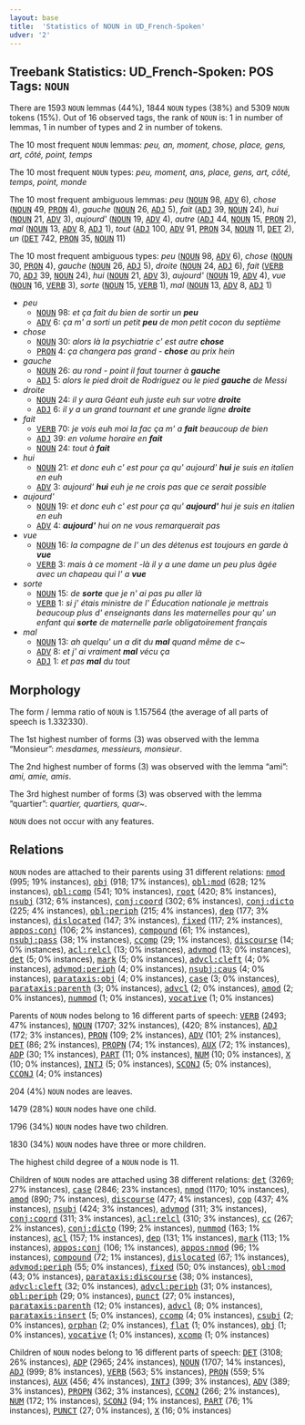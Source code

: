 ```yaml
---
layout: base
title:  'Statistics of NOUN in UD_French-Spoken'
udver: '2'
---
```


## Treebank Statistics: UD_French-Spoken: POS Tags: `NOUN`

There are 1593 `NOUN` lemmas (44%), 1844 `NOUN` types (38%) and 5309 `NOUN` tokens (15%).
Out of 16 observed tags, the rank of `NOUN` is: 1 in number of lemmas, 1 in number of types and 2 in number of tokens.

The 10 most frequent `NOUN` lemmas: <em>peu, an, moment, chose, place, gens, art, côté, point, temps</em>

The 10 most frequent `NOUN` types:  <em>peu, moment, ans, place, gens, art, côté, temps, point, monde</em>

The 10 most frequent ambiguous lemmas: <em>peu</em> (<tt><a href="fr_spoken-pos-NOUN.html">NOUN</a></tt> 98, <tt><a href="fr_spoken-pos-ADV.html">ADV</a></tt> 6), <em>chose</em> (<tt><a href="fr_spoken-pos-NOUN.html">NOUN</a></tt> 49, <tt><a href="fr_spoken-pos-PRON.html">PRON</a></tt> 4), <em>gauche</em> (<tt><a href="fr_spoken-pos-NOUN.html">NOUN</a></tt> 26, <tt><a href="fr_spoken-pos-ADJ.html">ADJ</a></tt> 5), <em>fait</em> (<tt><a href="fr_spoken-pos-ADJ.html">ADJ</a></tt> 39, <tt><a href="fr_spoken-pos-NOUN.html">NOUN</a></tt> 24), <em>hui</em> (<tt><a href="fr_spoken-pos-NOUN.html">NOUN</a></tt> 21, <tt><a href="fr_spoken-pos-ADV.html">ADV</a></tt> 3), <em>aujourd'</em> (<tt><a href="fr_spoken-pos-NOUN.html">NOUN</a></tt> 19, <tt><a href="fr_spoken-pos-ADV.html">ADV</a></tt> 4), <em>autre</em> (<tt><a href="fr_spoken-pos-ADJ.html">ADJ</a></tt> 44, <tt><a href="fr_spoken-pos-NOUN.html">NOUN</a></tt> 15, <tt><a href="fr_spoken-pos-PRON.html">PRON</a></tt> 2), <em>mal</em> (<tt><a href="fr_spoken-pos-NOUN.html">NOUN</a></tt> 13, <tt><a href="fr_spoken-pos-ADV.html">ADV</a></tt> 8, <tt><a href="fr_spoken-pos-ADJ.html">ADJ</a></tt> 1), <em>tout</em> (<tt><a href="fr_spoken-pos-ADJ.html">ADJ</a></tt> 100, <tt><a href="fr_spoken-pos-ADV.html">ADV</a></tt> 91, <tt><a href="fr_spoken-pos-PRON.html">PRON</a></tt> 34, <tt><a href="fr_spoken-pos-NOUN.html">NOUN</a></tt> 11, <tt><a href="fr_spoken-pos-DET.html">DET</a></tt> 2), <em>un</em> (<tt><a href="fr_spoken-pos-DET.html">DET</a></tt> 742, <tt><a href="fr_spoken-pos-PRON.html">PRON</a></tt> 35, <tt><a href="fr_spoken-pos-NOUN.html">NOUN</a></tt> 11)

The 10 most frequent ambiguous types:  <em>peu</em> (<tt><a href="fr_spoken-pos-NOUN.html">NOUN</a></tt> 98, <tt><a href="fr_spoken-pos-ADV.html">ADV</a></tt> 6), <em>chose</em> (<tt><a href="fr_spoken-pos-NOUN.html">NOUN</a></tt> 30, <tt><a href="fr_spoken-pos-PRON.html">PRON</a></tt> 4), <em>gauche</em> (<tt><a href="fr_spoken-pos-NOUN.html">NOUN</a></tt> 26, <tt><a href="fr_spoken-pos-ADJ.html">ADJ</a></tt> 5), <em>droite</em> (<tt><a href="fr_spoken-pos-NOUN.html">NOUN</a></tt> 24, <tt><a href="fr_spoken-pos-ADJ.html">ADJ</a></tt> 6), <em>fait</em> (<tt><a href="fr_spoken-pos-VERB.html">VERB</a></tt> 70, <tt><a href="fr_spoken-pos-ADJ.html">ADJ</a></tt> 39, <tt><a href="fr_spoken-pos-NOUN.html">NOUN</a></tt> 24), <em>hui</em> (<tt><a href="fr_spoken-pos-NOUN.html">NOUN</a></tt> 21, <tt><a href="fr_spoken-pos-ADV.html">ADV</a></tt> 3), <em>aujourd'</em> (<tt><a href="fr_spoken-pos-NOUN.html">NOUN</a></tt> 19, <tt><a href="fr_spoken-pos-ADV.html">ADV</a></tt> 4), <em>vue</em> (<tt><a href="fr_spoken-pos-NOUN.html">NOUN</a></tt> 16, <tt><a href="fr_spoken-pos-VERB.html">VERB</a></tt> 3), <em>sorte</em> (<tt><a href="fr_spoken-pos-NOUN.html">NOUN</a></tt> 15, <tt><a href="fr_spoken-pos-VERB.html">VERB</a></tt> 1), <em>mal</em> (<tt><a href="fr_spoken-pos-NOUN.html">NOUN</a></tt> 13, <tt><a href="fr_spoken-pos-ADV.html">ADV</a></tt> 8, <tt><a href="fr_spoken-pos-ADJ.html">ADJ</a></tt> 1)


* <em>peu</em>
  * <tt><a href="fr_spoken-pos-NOUN.html">NOUN</a></tt> 98: <em>et ça fait du bien de sortir un <b>peu</b></em>
  * <tt><a href="fr_spoken-pos-ADV.html">ADV</a></tt> 6: <em>ça m' a sorti un petit <b>peu</b> de mon petit cocon du septième</em>
* <em>chose</em>
  * <tt><a href="fr_spoken-pos-NOUN.html">NOUN</a></tt> 30: <em>alors là la psychiatrie c' est autre <b>chose</b></em>
  * <tt><a href="fr_spoken-pos-PRON.html">PRON</a></tt> 4: <em>ça changera pas grand - <b>chose</b> au prix hein</em>
* <em>gauche</em>
  * <tt><a href="fr_spoken-pos-NOUN.html">NOUN</a></tt> 26: <em>au rond - point il faut tourner à <b>gauche</b></em>
  * <tt><a href="fr_spoken-pos-ADJ.html">ADJ</a></tt> 5: <em>alors le pied droit de Rodriguez ou le pied <b>gauche</b> de Messi</em>
* <em>droite</em>
  * <tt><a href="fr_spoken-pos-NOUN.html">NOUN</a></tt> 24: <em>il y aura Géant euh juste euh sur votre <b>droite</b></em>
  * <tt><a href="fr_spoken-pos-ADJ.html">ADJ</a></tt> 6: <em>il y a un grand tournant et une grande ligne <b>droite</b></em>
* <em>fait</em>
  * <tt><a href="fr_spoken-pos-VERB.html">VERB</a></tt> 70: <em>je vois euh moi la fac ça m' a <b>fait</b> beaucoup de bien</em>
  * <tt><a href="fr_spoken-pos-ADJ.html">ADJ</a></tt> 39: <em>en volume horaire en <b>fait</b></em>
  * <tt><a href="fr_spoken-pos-NOUN.html">NOUN</a></tt> 24: <em>tout à <b>fait</b></em>
* <em>hui</em>
  * <tt><a href="fr_spoken-pos-NOUN.html">NOUN</a></tt> 21: <em>et donc euh c' est pour ça qu' aujourd' <b>hui</b> je suis en italien en euh</em>
  * <tt><a href="fr_spoken-pos-ADV.html">ADV</a></tt> 3: <em>aujourd' <b>hui</b> euh je ne crois pas que ce serait possible</em>
* <em>aujourd'</em>
  * <tt><a href="fr_spoken-pos-NOUN.html">NOUN</a></tt> 19: <em>et donc euh c' est pour ça qu' <b>aujourd'</b> hui je suis en italien en euh</em>
  * <tt><a href="fr_spoken-pos-ADV.html">ADV</a></tt> 4: <em><b>aujourd'</b> hui on ne vous remarquerait pas</em>
* <em>vue</em>
  * <tt><a href="fr_spoken-pos-NOUN.html">NOUN</a></tt> 16: <em>la compagne de l' un des détenus est toujours en garde à <b>vue</b></em>
  * <tt><a href="fr_spoken-pos-VERB.html">VERB</a></tt> 3: <em>mais à ce moment -là il y a une dame un peu plus âgée avec un chapeau qui l' a <b>vue</b></em>
* <em>sorte</em>
  * <tt><a href="fr_spoken-pos-NOUN.html">NOUN</a></tt> 15: <em>de <b>sorte</b> que je n' ai pas pu aller là</em>
  * <tt><a href="fr_spoken-pos-VERB.html">VERB</a></tt> 1: <em>si j' étais ministre de l' Éducation nationale je mettrais beaucoup plus d' enseignants dans les maternelles pour qu' un enfant qui <b>sorte</b> de maternelle parle obligatoirement français</em>
* <em>mal</em>
  * <tt><a href="fr_spoken-pos-NOUN.html">NOUN</a></tt> 13: <em>ah quelqu' un a dit du <b>mal</b> quand même de c~</em>
  * <tt><a href="fr_spoken-pos-ADV.html">ADV</a></tt> 8: <em>et j' ai vraiment <b>mal</b> vécu ça</em>
  * <tt><a href="fr_spoken-pos-ADJ.html">ADJ</a></tt> 1: <em>et pas <b>mal</b> du tout</em>

## Morphology

The form / lemma ratio of `NOUN` is 1.157564 (the average of all parts of speech is 1.332330).

The 1st highest number of forms (3) was observed with the lemma “Monsieur”: <em>mesdames, messieurs, monsieur</em>.

The 2nd highest number of forms (3) was observed with the lemma “ami”: <em>ami, amie, amis</em>.

The 3rd highest number of forms (3) was observed with the lemma “quartier”: <em>quartier, quartiers, quar~</em>.

`NOUN` does not occur with any features.


## Relations

`NOUN` nodes are attached to their parents using 31 different relations: <tt><a href="fr_spoken-dep-nmod.html">nmod</a></tt> (995; 19% instances), <tt><a href="fr_spoken-dep-obj.html">obj</a></tt> (918; 17% instances), <tt><a href="fr_spoken-dep-obl-mod.html">obl:mod</a></tt> (628; 12% instances), <tt><a href="fr_spoken-dep-obl-comp.html">obl:comp</a></tt> (541; 10% instances), <tt><a href="fr_spoken-dep-root.html">root</a></tt> (420; 8% instances), <tt><a href="fr_spoken-dep-nsubj.html">nsubj</a></tt> (312; 6% instances), <tt><a href="fr_spoken-dep-conj-coord.html">conj:coord</a></tt> (302; 6% instances), <tt><a href="fr_spoken-dep-conj-dicto.html">conj:dicto</a></tt> (225; 4% instances), <tt><a href="fr_spoken-dep-obl-periph.html">obl:periph</a></tt> (215; 4% instances), <tt><a href="fr_spoken-dep-dep.html">dep</a></tt> (177; 3% instances), <tt><a href="fr_spoken-dep-dislocated.html">dislocated</a></tt> (147; 3% instances), <tt><a href="fr_spoken-dep-fixed.html">fixed</a></tt> (117; 2% instances), <tt><a href="fr_spoken-dep-appos-conj.html">appos:conj</a></tt> (106; 2% instances), <tt><a href="fr_spoken-dep-compound.html">compound</a></tt> (61; 1% instances), <tt><a href="fr_spoken-dep-nsubj-pass.html">nsubj:pass</a></tt> (38; 1% instances), <tt><a href="fr_spoken-dep-ccomp.html">ccomp</a></tt> (29; 1% instances), <tt><a href="fr_spoken-dep-discourse.html">discourse</a></tt> (14; 0% instances), <tt><a href="fr_spoken-dep-acl-relcl.html">acl:relcl</a></tt> (13; 0% instances), <tt><a href="fr_spoken-dep-advmod.html">advmod</a></tt> (13; 0% instances), <tt><a href="fr_spoken-dep-det.html">det</a></tt> (5; 0% instances), <tt><a href="fr_spoken-dep-mark.html">mark</a></tt> (5; 0% instances), <tt><a href="fr_spoken-dep-advcl-cleft.html">advcl:cleft</a></tt> (4; 0% instances), <tt><a href="fr_spoken-dep-advmod-periph.html">advmod:periph</a></tt> (4; 0% instances), <tt><a href="fr_spoken-dep-nsubj-caus.html">nsubj:caus</a></tt> (4; 0% instances), <tt><a href="fr_spoken-dep-parataxis-obj.html">parataxis:obj</a></tt> (4; 0% instances), <tt><a href="fr_spoken-dep-case.html">case</a></tt> (3; 0% instances), <tt><a href="fr_spoken-dep-parataxis-parenth.html">parataxis:parenth</a></tt> (3; 0% instances), <tt><a href="fr_spoken-dep-advcl.html">advcl</a></tt> (2; 0% instances), <tt><a href="fr_spoken-dep-amod.html">amod</a></tt> (2; 0% instances), <tt><a href="fr_spoken-dep-nummod.html">nummod</a></tt> (1; 0% instances), <tt><a href="fr_spoken-dep-vocative.html">vocative</a></tt> (1; 0% instances)

Parents of `NOUN` nodes belong to 16 different parts of speech: <tt><a href="fr_spoken-pos-VERB.html">VERB</a></tt> (2493; 47% instances), <tt><a href="fr_spoken-pos-NOUN.html">NOUN</a></tt> (1707; 32% instances),  (420; 8% instances), <tt><a href="fr_spoken-pos-ADJ.html">ADJ</a></tt> (172; 3% instances), <tt><a href="fr_spoken-pos-PRON.html">PRON</a></tt> (109; 2% instances), <tt><a href="fr_spoken-pos-ADV.html">ADV</a></tt> (101; 2% instances), <tt><a href="fr_spoken-pos-DET.html">DET</a></tt> (86; 2% instances), <tt><a href="fr_spoken-pos-PROPN.html">PROPN</a></tt> (74; 1% instances), <tt><a href="fr_spoken-pos-AUX.html">AUX</a></tt> (72; 1% instances), <tt><a href="fr_spoken-pos-ADP.html">ADP</a></tt> (30; 1% instances), <tt><a href="fr_spoken-pos-PART.html">PART</a></tt> (11; 0% instances), <tt><a href="fr_spoken-pos-NUM.html">NUM</a></tt> (10; 0% instances), <tt><a href="fr_spoken-pos-X.html">X</a></tt> (10; 0% instances), <tt><a href="fr_spoken-pos-INTJ.html">INTJ</a></tt> (5; 0% instances), <tt><a href="fr_spoken-pos-SCONJ.html">SCONJ</a></tt> (5; 0% instances), <tt><a href="fr_spoken-pos-CCONJ.html">CCONJ</a></tt> (4; 0% instances)

204 (4%) `NOUN` nodes are leaves.

1479 (28%) `NOUN` nodes have one child.

1796 (34%) `NOUN` nodes have two children.

1830 (34%) `NOUN` nodes have three or more children.

The highest child degree of a `NOUN` node is 11.

Children of `NOUN` nodes are attached using 38 different relations: <tt><a href="fr_spoken-dep-det.html">det</a></tt> (3269; 27% instances), <tt><a href="fr_spoken-dep-case.html">case</a></tt> (2846; 23% instances), <tt><a href="fr_spoken-dep-nmod.html">nmod</a></tt> (1170; 10% instances), <tt><a href="fr_spoken-dep-amod.html">amod</a></tt> (890; 7% instances), <tt><a href="fr_spoken-dep-discourse.html">discourse</a></tt> (477; 4% instances), <tt><a href="fr_spoken-dep-cop.html">cop</a></tt> (437; 4% instances), <tt><a href="fr_spoken-dep-nsubj.html">nsubj</a></tt> (424; 3% instances), <tt><a href="fr_spoken-dep-advmod.html">advmod</a></tt> (311; 3% instances), <tt><a href="fr_spoken-dep-conj-coord.html">conj:coord</a></tt> (311; 3% instances), <tt><a href="fr_spoken-dep-acl-relcl.html">acl:relcl</a></tt> (310; 3% instances), <tt><a href="fr_spoken-dep-cc.html">cc</a></tt> (267; 2% instances), <tt><a href="fr_spoken-dep-conj-dicto.html">conj:dicto</a></tt> (199; 2% instances), <tt><a href="fr_spoken-dep-nummod.html">nummod</a></tt> (163; 1% instances), <tt><a href="fr_spoken-dep-acl.html">acl</a></tt> (157; 1% instances), <tt><a href="fr_spoken-dep-dep.html">dep</a></tt> (131; 1% instances), <tt><a href="fr_spoken-dep-mark.html">mark</a></tt> (113; 1% instances), <tt><a href="fr_spoken-dep-appos-conj.html">appos:conj</a></tt> (106; 1% instances), <tt><a href="fr_spoken-dep-appos-nmod.html">appos:nmod</a></tt> (96; 1% instances), <tt><a href="fr_spoken-dep-compound.html">compound</a></tt> (72; 1% instances), <tt><a href="fr_spoken-dep-dislocated.html">dislocated</a></tt> (67; 1% instances), <tt><a href="fr_spoken-dep-advmod-periph.html">advmod:periph</a></tt> (55; 0% instances), <tt><a href="fr_spoken-dep-fixed.html">fixed</a></tt> (50; 0% instances), <tt><a href="fr_spoken-dep-obl-mod.html">obl:mod</a></tt> (43; 0% instances), <tt><a href="fr_spoken-dep-parataxis-discourse.html">parataxis:discourse</a></tt> (38; 0% instances), <tt><a href="fr_spoken-dep-advcl-cleft.html">advcl:cleft</a></tt> (32; 0% instances), <tt><a href="fr_spoken-dep-advcl-periph.html">advcl:periph</a></tt> (31; 0% instances), <tt><a href="fr_spoken-dep-obl-periph.html">obl:periph</a></tt> (29; 0% instances), <tt><a href="fr_spoken-dep-punct.html">punct</a></tt> (27; 0% instances), <tt><a href="fr_spoken-dep-parataxis-parenth.html">parataxis:parenth</a></tt> (12; 0% instances), <tt><a href="fr_spoken-dep-advcl.html">advcl</a></tt> (8; 0% instances), <tt><a href="fr_spoken-dep-parataxis-insert.html">parataxis:insert</a></tt> (5; 0% instances), <tt><a href="fr_spoken-dep-ccomp.html">ccomp</a></tt> (4; 0% instances), <tt><a href="fr_spoken-dep-csubj.html">csubj</a></tt> (2; 0% instances), <tt><a href="fr_spoken-dep-orphan.html">orphan</a></tt> (2; 0% instances), <tt><a href="fr_spoken-dep-flat.html">flat</a></tt> (1; 0% instances), <tt><a href="fr_spoken-dep-obj.html">obj</a></tt> (1; 0% instances), <tt><a href="fr_spoken-dep-vocative.html">vocative</a></tt> (1; 0% instances), <tt><a href="fr_spoken-dep-xcomp.html">xcomp</a></tt> (1; 0% instances)

Children of `NOUN` nodes belong to 16 different parts of speech: <tt><a href="fr_spoken-pos-DET.html">DET</a></tt> (3108; 26% instances), <tt><a href="fr_spoken-pos-ADP.html">ADP</a></tt> (2965; 24% instances), <tt><a href="fr_spoken-pos-NOUN.html">NOUN</a></tt> (1707; 14% instances), <tt><a href="fr_spoken-pos-ADJ.html">ADJ</a></tt> (999; 8% instances), <tt><a href="fr_spoken-pos-VERB.html">VERB</a></tt> (563; 5% instances), <tt><a href="fr_spoken-pos-PRON.html">PRON</a></tt> (559; 5% instances), <tt><a href="fr_spoken-pos-AUX.html">AUX</a></tt> (456; 4% instances), <tt><a href="fr_spoken-pos-INTJ.html">INTJ</a></tt> (399; 3% instances), <tt><a href="fr_spoken-pos-ADV.html">ADV</a></tt> (389; 3% instances), <tt><a href="fr_spoken-pos-PROPN.html">PROPN</a></tt> (362; 3% instances), <tt><a href="fr_spoken-pos-CCONJ.html">CCONJ</a></tt> (266; 2% instances), <tt><a href="fr_spoken-pos-NUM.html">NUM</a></tt> (172; 1% instances), <tt><a href="fr_spoken-pos-SCONJ.html">SCONJ</a></tt> (94; 1% instances), <tt><a href="fr_spoken-pos-PART.html">PART</a></tt> (76; 1% instances), <tt><a href="fr_spoken-pos-PUNCT.html">PUNCT</a></tt> (27; 0% instances), <tt><a href="fr_spoken-pos-X.html">X</a></tt> (16; 0% instances)

